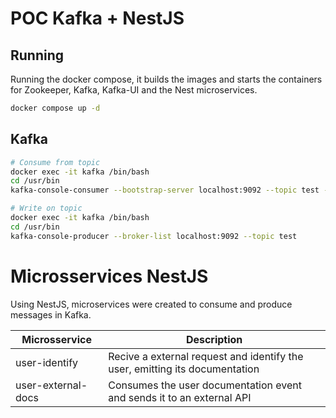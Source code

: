 # POC Kafka + NestJS

## Running
Running the docker compose, it builds the images and starts the containers for Zookeeper, Kafka, Kafka-UI and the Nest microservices.
```bash
docker compose up -d
```

## Kafka 
```bash
# Consume from topic
docker exec -it kafka /bin/bash
cd /usr/bin
kafka-console-consumer --bootstrap-server localhost:9092 --topic test --from-beginning

# Write on topic
docker exec -it kafka /bin/bash
cd /usr/bin
kafka-console-producer --broker-list localhost:9092 --topic test
```

# Microsservices NestJS

Using NestJS, microservices were created to consume and produce messages in Kafka.

| Microsservice | Description |
| --- | --- |
| user-identify | Recive a external request and identify the user, emitting its documentation |
| user-external-docs | Consumes the user documentation event and sends it to an external API |

